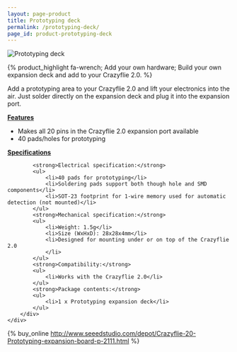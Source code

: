 ```yaml
---
layout: page-product
title: Prototyping deck
permalink: /prototyping-deck/
page_id: product-prototyping-deck
---
```


<img class="pp-main-image-narrow" src="/images/prototyping-deck.png"
     alt="Prototyping deck"/>
<div>

{% product_highlight 
fa-wrench;
Add your own hardware;
Build your own expansion deck and add to your Crazyflie 2.0.
%}

Add a prototyping area to your Crazyflie 2.0 and lift your electronics
into the air. Just solder directly on the expansion deck and plug it
into the expansion port.

<div class="pp-specs">
    <div>
        <a href="#Feat" data-toggle="collapse"><strong>Features</strong></a>
        <div id="Feat" class="collapse">
            <ul>
                <li>Makes all 20 pins in the Crazyflie 2.0 expansion port available</li>
                <li>40 pads/holes for prototyping</li>
            </ul>
        </div>
    </div>
    <div>
        <a href="#Spec" data-toggle="collapse"><strong>Specifications</strong></a>
        <div id="Spec" class="collapse" style="text-align: left;">

            <strong>Electrical specification:</strong>
            <ul>
                <li>40 pads for prototyping</li>
                <li>Soldering pads support both though hole and SMD components</li>
                <li>SOT-23 footprint for 1-wire memory used for automatic detection (not mounted)</li>
            </ul>
            <strong>Mechanical specification:</strong>
            <ul>
                <li>Weight: 1.5g</li>
                <li>Size (WxHxD): 28x28x4mm</li>
                <li>Designed for mounting under or on top of the Crazyflie 2.0
                </li>
            </ul>
            <strong>Compatibility:</strong>
            <ul>
                <li>Works with the Crazyflie 2.0</li>
            </ul>
            <strong>Package contents:</strong>
            <ul>
                <li>1 x Prototyping expansion deck</li>
            </ul>
        </div>
    </div>
</div>

{% buy_online http://www.seeedstudio.com/depot/Crazyflie-20-Prototyping-expansion-board-p-2111.html %}
